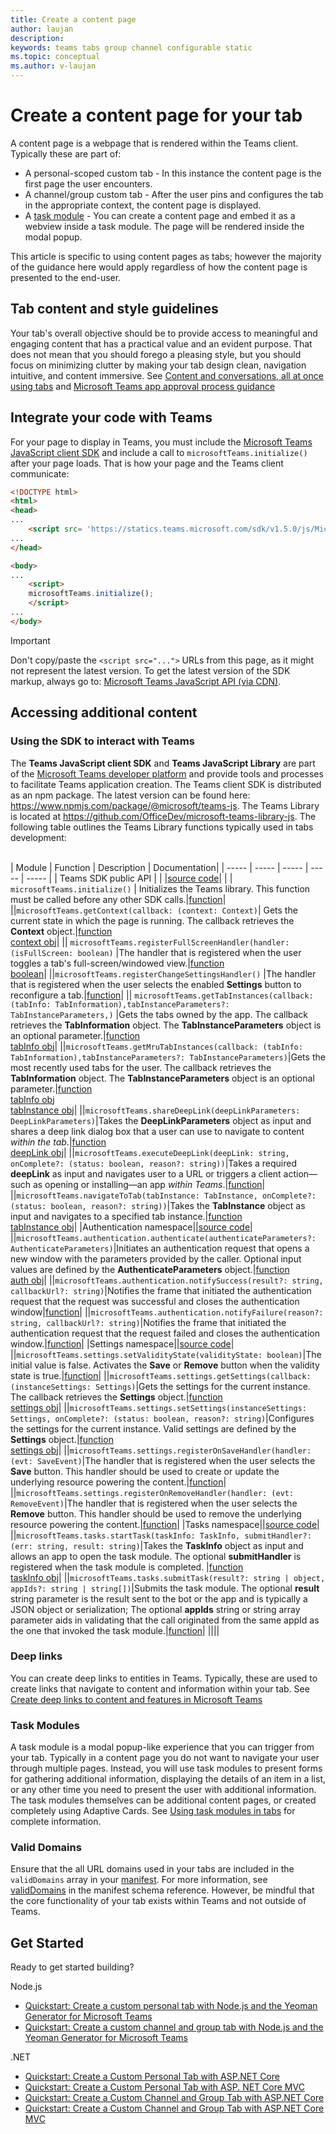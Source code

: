 ```yaml
---
title: Create a content page
author: laujan
description: 
keywords: teams tabs group channel configurable static
ms.topic: conceptual
ms.author: v-laujan
---
```

# Create a content page for your tab

A content page is a webpage that is rendered within the Teams client. Typically these are part of:

* A personal-scoped custom tab - In this instance the content page is the first page the user encounters.
* A channel/group custom tab - After the user pins and configures the tab in the appropriate context, the content page is displayed.
* A [task module](foo.md) - You can create a content page and embed it as a webview inside a task module. The page will be rendered inside the modal popup.

This article is specific to using content pages as tabs; however the majority of the guidance here would apply regardless of how the content page is presented to the end-user.

## Tab content and style guidelines

Your tab's overall objective should be to provide access to meaningful and engaging content that has a practical value and an evident purpose. That does not mean that you should forego a pleasing style, but you should focus on minimizing clutter by making your tab design clean, navigation intuitive, and content immersive. See [Content and conversations, all at once using tabs](~/resources/design/framework/tabs) and [Microsoft Teams app approval process guidance](~/platform/publishing/office-store-approval#tabs)

## Integrate your code with Teams

For your page to display in Teams, you must include the [Microsoft Teams JavaScript client SDK](~/foo.md) and include a call to `microsoftTeams.initialize()` after your page loads. That is how your page and the Teams client communicate:

```html
<!DOCTYPE html>
<html>
<head>
...
    <script src= 'https://statics.teams.microsoft.com/sdk/v1.5.0/js/MicrosoftTeams.min.js'></script>
...
</head>

<body>
...
    <script>
    microsoftTeams.initialize();
    </script>
...
</body>
```

>[!IMPORTANT]
>Don't copy/paste the `<script src="...">` URLs from this page, as it might not represent the latest version. To get the latest version of the SDK markup, always go to:
[Microsoft Teams JavaScript API (via CDN)](static.foo.com).

## Accessing additional content

### Using the SDK to interact with Teams

The **Teams JavaScript client SDK**  and **Teams JavaScript Library** are part of the [Microsoft Teams developer platform](https://msdn.microsoft.com/microsoft-teams) and provide tools and processes to facilitate Teams application creation. The Teams client SDK is distributed as an npm package. The latest version can be found here:
<https://www.npmjs.com/package/@microsoft/teams-js>. The Teams Library is located at <https://github.com/OfficeDev/microsoft-teams-library-js>.
The following table outlines the Teams Library functions typically used in tabs development:<br/><br/>

| Module         | Function  | Description          | Documentation|
| -----          | -----     | -----     | -----    | -----        |
| Teams SDK public API     |            |      |[source code](https://github.com/OfficeDev/microsoft-teams-library-js/blob/master/src/public/publicAPIs.ts)|
|                | `microsoftTeams.initialize()` | Initializes the Teams library. This function must be called before any other SDK calls.|[function](~/javascript/api/@microsoft/teams-js/microsoftteams?view=msteams-client-js-latest#initialize-any-)|
||`microsoftTeams.getContext(callback: (context: Context)`| Gets the current state in which the page is running. The callback retrieves the **Context** object.|[function](~/javascript/api/@microsoft/teams-js/microsoftteams?view=msteams-client-js-latest#getcontext--context--context-----void-)<br/>[context obj](~/javascript/api/@microsoft/teams-js/microsoftteams.context?view=msteams-client-js-latest)|
|| `microsoftTeams.registerFullScreenHandler(handler: (isFullScreen: boolean)` |The handler that is registered when the user toggles a tab's full-screen/windowed view.|[function](~/javascript/api/@microsoft/teams-js/microsoftteams?view=msteams-client-js-latest#registerfullscreenhandler--isfullscreen--boolean-----void-)<br/>[boolean](~/javascript/api/@microsoft/teams-js/microsoftteams.context?view=msteams-client-js-latest#isfullscreen)|
||`microsoftTeams.registerChangeSettingsHandler()` |The handler that is registered when the user selects the enabled **Settings** button to reconfigure a tab.|[function](~/javascript/api/@microsoft/teams-js/microsoftteams?view=msteams-client-js-latest#registerchangesettingshandler-------void-)|
|| `microsoftTeams.getTabInstances(callback: (tabInfo: TabInformation),tabInstanceParameters?: TabInstanceParameters,)` |Gets the tabs owned by the app. The callback retrieves the **TabInformation** object. The **TabInstanceParameters** object is an optional parameter.|[function](~/javascript/api/@microsoft/teams-js/microsoftteams?view=msteams-client-js-latest#gettabinstances--tabinfo--tabinformation-----void--tabinstanceparameters-)<br/>[tabInfo obj](~/javascript/api/@microsoft/teams-js/microsoftteams.tabinformation?view=msteams-client-js-latest)|
||`microsoftTeams.getMruTabInstances(callback: (tabInfo: TabInformation),tabInstanceParameters?: TabInstanceParameters)`|Gets the most recently used tabs for the user. The callback retrieves the **TabInformation** object. The **TabInstanceParameters** object is an optional parameter.|[function](~/javascript/api/@microsoft/teams-js/microsoftteams?view=msteams-client-js-latest#getmrutabinstances--tabinfo--tabinformation-----void--tabinstanceparameters-)<br/>[tabInfo obj](~/javascript/api/@microsoft/teams-js/microsoftteams.teaminformation?view=msteams-client-js-latest)<br/>[tabInstance obj](~//javascript/api/@microsoft/teams-js/microsoftteams.tabinstanceparameters?view=msteams-client-js-latest)|
||`microsoftTeams.shareDeepLink(deepLinkParameters: DeepLinkParameters)`|Takes the **DeepLinkParameters** object as input and shares a deep link dialog box that a user can use to navigate to content *within the tab*.|[function](~/javascript/api/@microsoft/teams-js/microsoftteams?view=msteams-client-js-latest#sharedeeplink-deeplinkparameters-)<br/>[deepLink obj](~/javascript/api/@microsoft/teams-js/microsoftteams.deeplinkparameters?view=msteams-client-js-latest)|
||`microsoftTeams.executeDeepLink(deepLink: string, onComplete?: (status: boolean, reason?: string))`|Takes a required **deepLink** as input and navigates user to a URL or triggers a client action—such as opening or installing—an app *within Teams*.|[function](foo.md)|
||`microsoftTeams.navigateToTab(tabInstance: TabInstance, onComplete?: (status: boolean, reason?: string))`|Takes the **TabInstance** object as input and navigates to a specified tab instance.|[function](~/javascript/api/@microsoft/teams-js/microsoftteams?view=msteams-client-js-latest#navigatetotab-tabinstance-)<br/>[tabInstance obj](~//javascript/api/@microsoft/teams-js/microsoftteams.tabinstance?view=msteams-client-js-latest)|
|Authentication namespace||[source code](https://github.com/OfficeDev/microsoft-teams-library-js/blob/master/src/public/authentication.ts)|
||`microsoftTeams.authentication.authenticate(authenticateParameters?: AuthenticateParameters)`|Initiates an authentication request that opens a new window with the parameters provided by the caller. Optional input values are defined by the **AuthenticateParameters** object.|[function](~/javascript/api/@microsoft/teams-js/microsoftteams.authentication?view=msteams-client-js-latest#authenticate-authenticateparameters-)<br/>[auth obj](~/javascript/api/@microsoft/teams-js/microsoftteams.authentication.authenticateparameters?view=msteams-client-js-latest)|
||`microsoftTeams.authentication.notifySuccess(result?: string, callbackUrl?: string)`|Notifies the frame that initiated the authentication request that the request was successful and closes the authentication window|[function](~/javascript/api/@microsoft/teams-js/microsoftteams.authentication?view=msteams-client-js-latest#notifysuccess-string--string-)|
||`microsoftTeams.authentication.notifyFailure(reason?: string, callbackUrl?: string)`|Notifies the frame that initiated the authentication request that the request failed and closes the authentication window.|[function](~/javascript/api/@microsoft/teams-js/microsoftteams.authentication?view=msteams-client-js-latest#notifyfailure-string--string-)|
|Settings namespace||[source code](https://github.com/OfficeDev/microsoft-teams-library-js/blob/master/src/public/settings.ts)|
||`microsoftTeams.settings.setValidityState(validityState: boolean)`|The initial value is false. Activates the **Save** or **Remove** button when the validity state is true.|[function](~/javascript/api/@microsoft/teams-js/microsoftteams.settings?view=msteams-client-js-latest#setvaliditystate-boolean-)|
||`microsoftTeams.settings.getSettings(callback: (instanceSettings: Settings)`|Gets the settings for the current instance. The callback retrieves the **Settings** object.|[function](~/javascript/api/@microsoft/teams-js/microsoftteams.settings?view=msteams-client-js-latest#getsettings--instancesettings--settings-----void-)<br/>[settings obj](~/javascript/api/@microsoft/teams-js/microsoftteams.settings.settings?view=msteams-client-js-latest)|
||`microsoftTeams.settings.setSettings(instanceSettings: Settings, onComplete?: (status: boolean, reason?: string)`|Configures the settings for the current instance. Valid settings are defined by the **Settings** object.|[function](~/javascript/api/@microsoft/teams-js/microsoftteams.settings?view=msteams-client-js-latest#setsettings-settings-)<br/>[settings obj](javascript/api/@microsoft/teams-js/microsoftteams.settings.settings?view=msteams-client-js-latest)|
||`microsoftTeams.settings.registerOnSaveHandler(handler: (evt: SaveEvent)`|The handler that is registered when the user selects the **Save** button. This handler should be used to create or update the underlying resource powering the content.|[function](~/javascript/api/@microsoft/teams-js/microsoftteams.settings?view=msteams-client-js-latest#registeronsavehandler--evt--saveevent-----void-)|
||`microsoftTeams.settings.registerOnRemoveHandler(handler: (evt: RemoveEvent)`|The handler that is registered when the user selects the **Remove** button. This handler should be used to remove the underlying resource powering the content.|[function](~/javascript/api/@microsoft/teams-js/microsoftteams.settings?view=msteams-client-js-latest#registeronremovehandler--evt--removeevent-----void-)|
|Tasks namespace||[source code](https://github.com/OfficeDev/microsoft-teams-library-js/blob/master/src/public/tasks.ts)|
||`microsoftTeams.tasks.startTask(taskInfo: TaskInfo, submitHandler?: (err: string, result: string)`|Takes the **TaskInfo** object as input and allows an app to open the task module. The optional **submitHandler** is registered when the task module is completed. |[function](~/javascript/api/@microsoft/teams-js/microsoftteams.tasks?view=msteams-client-js-latest#starttask-taskinfo---err--string--result--string-----void-)<br/>[taskInfo obj](~/javascript/api/@microsoft/teams-js/microsoftteams.taskinfo?view=msteams-client-js-latest)|
||`microsoftTeams.tasks.submitTask(result?: string | object, appIds?: string | string[])`|Submits the task module. The optional **result** string parameter is the result sent to the bot or the app and is typically a JSON object or serialization; The optional **appIds** string or string array parameter aids in validating that the call originated from the same appId as the one that invoked the task module.|[function](~//javascript/api/@microsoft/teams-js/microsoftteams.tasks?view=msteams-client-js-latest#submittask-string---object--string---string---)|
||||

### Deep links

You can create deep links to entities in Teams. Typically, these are used to create links that navigate to content and information within your tab. See [Create deep links to content and features in Microsoft Teams](foo.md)

### Task Modules

A task module is a modal popup-like experience that you can trigger from your tab. Typically in a content page you do not want to navigate your user through multiple pages. Instead, you will use task modules to present forms for gathering additional information, displaying the details of an item in a list, or any other time you need to present the user with additional information. The task modules themselves can be additional content pages, or created completely using Adaptive Cards. See [Using task modules in tabs](foo.md) for complete information.

### Valid Domains

Ensure that the all URL domains used in your tabs are included in the `validDomains` array in your [manifest](~/concepts/apps/apps-package). For more information, see [validDomains](~/resources/schema/manifest-schema#validdomains) in the manifest schema reference. However, be mindful that the core functionality of your tab exists within Teams and not outside of Teams.

## Get Started

Ready to get started building?

Node.js

- [Quickstart: Create a custom personal tab with Node.js and the Yeoman Generator for Microsoft Teams](foo.md)
- [Quickstart: Create a custom channel and group tab with Node.js and the Yeoman Generator for Microsoft Teams](foo.md)

.NET

- [Quickstart: Create a Custom Personal Tab with ASP.NET Core](foo.md)
- [Quickstart: Create a Custom Personal Tab with ASP. NET Core MVC](foo.md)
- [Quickstart: Create a Custom Channel and Group Tab with ASP.NET Core](foo.md)
- [Quickstart: Create a Custom Channel and Group Tab with ASP.NET Core MVC](foo.md)
